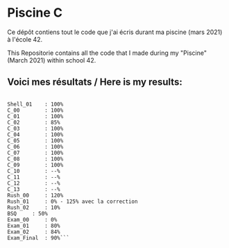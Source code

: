 # Piscine C

Ce dépôt contiens tout le code que j'ai écris durant ma piscine (mars 2021) à l'école 42.

This Repositorie contains all the code that I made during my "Piscine" (March 2021) within school 42.

## Voici mes résultats / Here is my results:

```Shell_00	: 100%

Shell_01	: 100%
C_00		: 100%
C_01		: 100%
C_02		: 85%
C_03		: 100%
C_04		: 100%
C_05		: 100%
C_06		: 100%
C_07		: 100%
C_08		: 100%
C_09		: 100%
C_10		: --%
C_11		: --%
C_12		: --%
C_13		: --%
Rush_00		: 120%
Rush_01		: 0% - 125% avec la correction
Rush_02		: 10%
BSQ		: 50%
Exam_00		: 0%
Exam_01		: 80%
Exam_02		: 84%
Exam_Final	: 90%```
